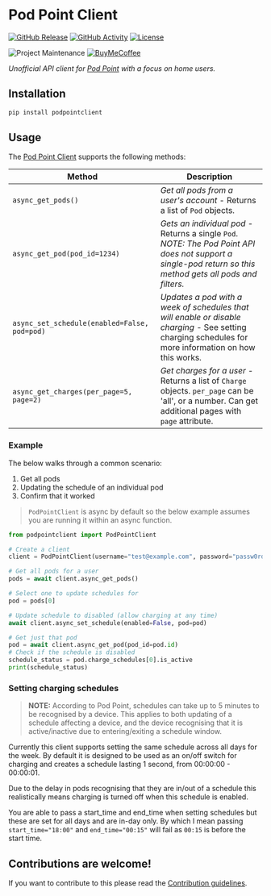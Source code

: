 # Pod Point Client

[![GitHub Release][releases-shield]][releases]
[![GitHub Activity][commits-shield]][commits]
[![License][license-shield]](LICENSE)

![Project Maintenance][maintenance-shield]
[![BuyMeCoffee][buymecoffeebadge]][buymecoffee]

_Unofficial API client for [Pod Point][pod_point_web] with a focus on home users._


## Installation

```bash
pip install podpointclient
```

## Usage

The [Pod Point Client][pod_point_client] supports the following methods:

Method | Description
---|---
`async_get_pods()` | *Get all pods from a user's account* - Returns a list of `Pod` objects.
`async_get_pod(pod_id=1234)` | *Gets an individual pod* - Returns a single `Pod`. *_NOTE: The Pod Point API does not support a single-pod return so this method gets all pods and filters._*
`async_set_schedule(enabled=False, pod=pod)` | *Updates a pod with a week of schedules that will enable or disable charging* - See setting charging schedules for more information on how this works.
`async_get_charges(per_page=5, page=2)` | *Get charges for a user* - Returns a list of `Charge` objects. `per_page` can be 'all', or a number. Can get additional pages with `page` attribute.

### Example

The below walks through a common scenario: 

1. Get all pods
1. Updating the schedule of an individual pod
1. Confirm that it worked

> `PodPointClient` is async by default so the below example assumes you are running it within an async function.

```python
from podpointclient import PodPointClient

# Create a client
client = PodPointClient(username="test@example.com", password="passw0rd!1")

# Get all pods for a user
pods = await client.async_get_pods()

# Select one to update schedules for
pod = pods[0]

# Update schedule to disabled (allow charging at any time)
await client.async_set_schedule(enabled=False, pod=pod)

# Get just that pod
pod = await client.async_get_pod(pod_id=pod.id)
# Check if the schedule is disabled
schedule_status = pod.charge_schedules[0].is_active
print(schedule_status)
```

### Setting charging schedules

> **NOTE:** According to Pod Point, schedules can take up to 5 minutes to be recognised by a device. This applies to both updating of a schedule affecting a device, and the device recognising that it is active/inactive due to entering/exiting a schedule window.

Currently this client supports setting the same schedule across all days for the week. By default it is designed to be used as an on/off switch for charging and creates a schedule lasting 1 second, from 00:00:00 - 00:00:01.

Due to the delay in pods recognising that they are in/out of a schedule this realistically means charging is turned off when this schedule is enabled.

You are able to pass a start_time and end_time when setting schedules but these are set for all days and are in-day only. By which I mean passing `start_time="18:00"` and `end_time="00:15"` will fail as `00:15` is before the start time.


## Contributions are welcome!

If you want to contribute to this please read the [Contribution guidelines](CONTRIBUTING.md).

[pod_point_web]: https://pod-point.com
[pod_point_client]: https://github.com/mattrayner/podpointclient
[buymecoffee]: https://www.buymeacoffee.com/mattrayner
[buymecoffeebadge]: https://img.shields.io/badge/buy%20me%20a%20coffee-donate-yellow.svg?style=for-the-badge
[commits-shield]: https://img.shields.io/github/commit-activity/y/mattrayner/podpointclient.svg?style=for-the-badge
[commits]: https://github.com/mattrayner/podpointclient/commits/master
[license-shield]: https://img.shields.io/github/license/mattrayner/podpointclient.svg?style=for-the-badge
[maintenance-shield]: https://img.shields.io/badge/maintainer-Matt%20Rayner-blue.svg?style=for-the-badge
[releases-shield]: https://img.shields.io/github/release/mattrayner/podpointclient.svg?style=for-the-badge
[releases]: https://github.com/mattrayner/podpointclient/releases
